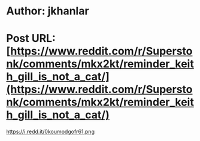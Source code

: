 # Author: jkhanlar
# Post URL: [https://www.reddit.com/r/Superstonk/comments/mkx2kt/reminder_keith_gill_is_not_a_cat/](https://www.reddit.com/r/Superstonk/comments/mkx2kt/reminder_keith_gill_is_not_a_cat/)


https://i.redd.it/0koumodgofr61.png